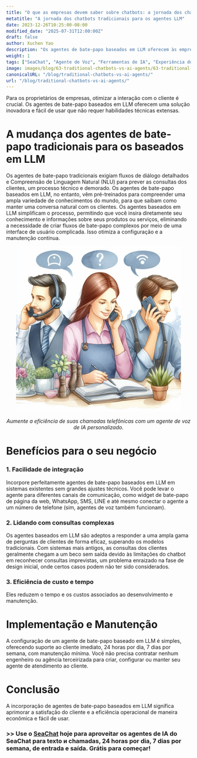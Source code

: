 ```yaml
---
title: "O que as empresas devem saber sobre chatbots: a jornada dos chatbots tradicionais para os agentes LLM"
metatitle: "A jornada dos chatbots tradicionais para os agentes LLM"
date: 2023-12-26T10:25:00-08:00
modified_date: "2025-07-31T12:00:00Z"
draft: false
author: Xuchen Yao
description: "Os agentes de bate-papo baseados em LLM oferecem às empresas uma solução fácil e eficiente para interações com clientes, sem a necessidade de habilidades técnicas complexas e com integração perfeita aos sistemas existentes."
weight: 1
tags: ["SeaChat", "Agente de Voz", "Ferramentas de IA", "Experiência do Cliente"]
image: images/blog/63-traditional-chatbots-vs-ai-agents/63-traditional-chatbots-vs-ai-agents.png
canonicalURL: "/blog/traditional-chatbots-vs-ai-agents/"
url: "/blog/traditional-chatbots-vs-ai-agents/"
---
```


Para os proprietários de empresas, otimizar a interação com o cliente é crucial. Os agentes de bate-papo baseados em LLM oferecem uma solução inovadora e fácil de usar que não requer habilidades técnicas extensas.

# **A mudança dos agentes de bate-papo tradicionais para os baseados em LLM**
Os agentes de bate-papo tradicionais exigiam fluxos de diálogo detalhados e Compreensão de Linguagem Natural (NLU) para prever as consultas dos clientes, um processo técnico e demorado. Os agentes de bate-papo baseados em LLM, no entanto, vêm pré-treinados para compreender uma ampla variedade de conhecimentos do mundo, para que saibam como manter uma conversa natural com os clientes. Os agentes baseados em LLM simplificam o processo, permitindo que você insira diretamente seu conhecimento e informações sobre seus produtos ou serviços, eliminando a necessidade de criar fluxos de bate-papo complexos por meio de uma interface de usuário complicada. Isso otimiza a configuração e a manutenção contínua.

<center>
<img height="450px" src="/images/blog/50x-all-seachat-agents/transfer-to-and-from-ai-agent.jpeg" alt="Aumente a eficiência de suas chamadas telefônicas com um agente de voz de IA personalizado."/>

*Aumente a eficiência de suas chamadas telefônicas com um agente de voz de IA personalizado.*
</center>

# **Benefícios para o seu negócio**
### 1. **Facilidade de integração**
Incorpore perfeitamente agentes de bate-papo baseados em LLM em sistemas existentes sem grandes ajustes técnicos. Você pode levar o agente para diferentes canais de comunicação, como widget de bate-papo de página da web, WhatsApp, SMS, LINE e até mesmo conectar o agente a um número de telefone (sim, agentes de voz também funcionam).

### 2. **Lidando com consultas complexas**
Os agentes baseados em LLM são adeptos a responder a uma ampla gama de perguntas de clientes de forma eficaz, superando os modelos tradicionais. Com sistemas mais antigos, as consultas dos clientes geralmente chegam a um beco sem saída devido às limitações do chatbot em reconhecer consultas imprevistas, um problema enraizado na fase de design inicial, onde certos casos podem não ter sido considerados.

### 3. **Eficiência de custo e tempo**
Eles reduzem o tempo e os custos associados ao desenvolvimento e manutenção.

# **Implementação e Manutenção**
A configuração de um agente de bate-papo baseado em LLM é simples, oferecendo suporte ao cliente imediato, 24 horas por dia, 7 dias por semana, com manutenção mínima. Você não precisa contratar nenhum engenheiro ou agência terceirizada para criar, configurar ou manter seu agente de atendimento ao cliente.

# **Conclusão**
A incorporação de agentes de bate-papo baseados em LLM significa aprimorar a satisfação do cliente e a eficiência operacional de maneira econômica e fácil de usar.

### >> Use o [SeaChat](https://chat.seasalt.ai/?utm_source=blog) hoje para aproveitar os agentes de IA do SeaChat para texto и chamadas, 24 horas por dia, 7 dias por semana, de entrada e saída. Grátis para começar!


